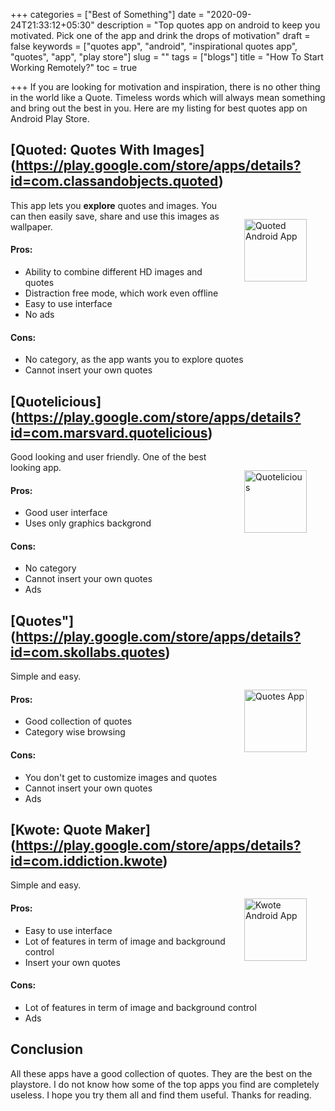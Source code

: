 +++
categories = ["Best of Something"]
date = "2020-09-24T21:33:12+05:30"
description = "Top quotes app on android to keep you motivated. Pick one of the app and drink the drops of motivation"
draft = false
keywords = ["quotes app", "android", "inspirational quotes app", "quotes", "app", "play store"]
slug = ""
tags = ["blogs"]
title = "How To Start Working Remotely?"
toc = true

+++
If you are looking for motivation and inspiration, there is no other thing in the world like a Quote. Timeless words which will always mean something and bring out the best in you. Here are my listing for best quotes app on Android Play Store.

## [Quoted: Quotes With Images] (https://play.google.com/store/apps/details?id=com.classandobjects.quoted)
<img src="/images/blogs/quote1.webp" alt="Quoted Android App" title="Quoted Android App" style="width: 100px; padding: 30px; float: right;"/>

This app lets you **explore** quotes and images. You can then easily save, share and use this images as wallpaper.

#### Pros:
- Ability to combine different HD images and quotes
- Distraction free mode, which work even offline
- Easy to use interface
- No ads

#### Cons:
- No category, as the app wants you to explore quotes
- Cannot insert your own quotes


## [Quotelicious] (https://play.google.com/store/apps/details?id=com.marsvard.quotelicious)
<img src="/images/blogs/quote2.webp" alt="Quotelicious" title="Quotelicious App" style="width: 100px; padding: 30px; float: right;"/>

Good looking and user friendly. One of the best looking app.

#### Pros:
- Good user interface
- Uses only graphics backgrond

#### Cons:
- No category
- Cannot insert your own quotes
- Ads


## [Quotes"] (https://play.google.com/store/apps/details?id=com.skollabs.quotes)
<img src="/images/blogs/quote3.webp" alt="Quotes App" title="Quote app android" style="width: 100px; padding: 30px; float: right;"/>

Simple and easy.

#### Pros:
- Good collection of quotes
- Category wise browsing

#### Cons:
- You don't get to customize images and quotes
- Cannot insert your own quotes
- Ads


## [Kwote: Quote Maker] (https://play.google.com/store/apps/details?id=com.iddiction.kwote)
<img src="/images/blogs/quote4.webp" alt="Kwote Android App" title="Kwote Android App" style="width: 100px; padding: 30px; float: right;"/>

Simple and easy.

#### Pros:
- Easy to use interface
- Lot of features in term of image and background control
- Insert your own quotes

#### Cons:
- Lot of features in term of image and background control
- Ads


## Conclusion

All these apps have a good collection of quotes. They are the best on the playstore. I do not know how some of the top apps you find are completely useless. I hope you try them all and find them useful. Thanks for reading.
